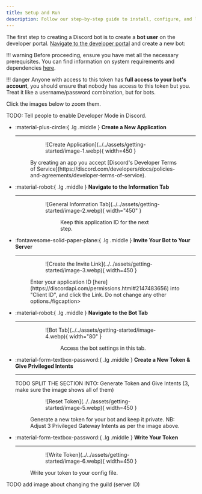 ```yaml
---
title: Setup and Run
description: Follow our step-by-step guide to install, configure, and launch `MineBot`.
---
```


The first step to creating a Discord bot is to create a **bot user** on the developer portal. [Navigate to the developer portal](https://discord.com/developers/applications) and create a new bot:

!!! warning
    Before proceeding, ensure you have met all the necessary prerequisites. You can find information on system requirements and dependencies [here](./requirements.md).

!!! danger
    Anyone with access to this token has **full access to your bot's account**, you should ensure that nobody has access to this token but you. Treat it like a username/password combination, but for bots.

Click the images below to zoom them.

TODO: Tell people to enable Developer Mode in Discord.

<div class="grid cards" markdown>

-   :material-plus-circle:{ .lg .middle } **Create a New Application**

    ---

    <figure markdown>
      <figure markdown>
          ![Create Application](../../assets/getting-started/image-1.webp){ width=450 }
          <figcaption></figcaption>
      </figure>
        <figcaption>By creating an app you accept [Discord's Developer Terms of Service](https://discord.com/developers/docs/policies-and-agreements/developer-terms-of-service).</figcaption>
    </figure>

-   :material-robot:{ .lg .middle } **Navigate to the Information Tab**

    ---

    <figure markdown>
      <figure markdown>
          ![General Information Tab](../../assets/getting-started/image-2.webp){ width="450" }
          <figcaption></figcaption>
      <figure>
        <figcaption>Keep this application ID for the next step.</figcaption>
    </figure>

-   :fontawesome-solid-paper-plane:{ .lg .middle } **Invite Your Bot to Your Server**

    ---

    <figure markdown>
        <figure markdown>
            ![Create the Invite Link](../../assets/getting-started/image-3.webp){ width=450 }
            <figcaption></figcaption>
        </figure>
        <figcaption>Enter your application ID [here](https://discordapi.com/permissions.html#2147483656) into "Client ID", and click the Link. Do not change any other options./figcaption>
    </figure>

-   :material-robot:{ .lg .middle } **Navigate to the Bot Tab**

    ---

    <figure markdown>
      <figure markdown>
          ![Bot Tab](../../assets/getting-started/image-4.webp){ width="80" }
          <figcaption></figcaption>
      <figure>
        <figcaption>Access the bot settings in this tab.</figcaption>
    </figure>

-   :material-form-textbox-password:{ .lg .middle } **Create a New Token & Give Privileged Intents**

    ---

    TODO SPLIT THE SECTION INTO: Generate Token and Give Intents (3, make sure the image shows all of them)

    <figure markdown>
        <figure markdown>
            ![Reset Token](../../assets/getting-started/image-5.webp){ width=450 }
            <figcaption></figcaption>
        </figure>
        <figcaption>Generate a new token for your bot and keep it private. NB: Adjust 3 Privileged Gateway Intents as per the image above.</figcaption>
    </figure>

-   :material-form-textbox-password:{ .lg .middle } **Write Your Token**

    ---

    <figure markdown>
        <figure markdown>
            ![Write Token](../../assets/getting-started/image-6.webp){ width=450 }
            <figcaption></figcaption>
        </figure>
        <figcaption>Write your token to your config file.</figcaption>
    </figure>

   TODO add image about changing the guild (server ID)

</div>